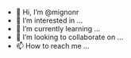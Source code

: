- 👋 Hi, I’m @mignonr
- 👀 I’m interested in ...
- 🌱 I’m currently learning ...
- 💞️ I’m looking to collaborate on ...
- 📫 How to reach me ...

<!---
mignonr/mignonr is a ✨ special ✨ repository because its `README.md` (this file) appears on your GitHub profile.
You can click the Preview link to take a look at your changes.
--->
